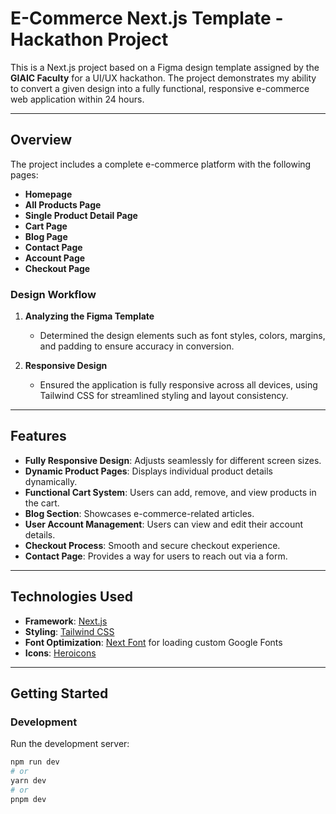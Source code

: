 # E-Commerce Next.js Template - Hackathon Project

This is a Next.js project based on a Figma design template assigned by the **GIAIC Faculty** for a UI/UX hackathon. The project demonstrates my ability to convert a given design into a fully functional, responsive e-commerce web application within 24 hours.

---

## Overview

The project includes a complete e-commerce platform with the following pages:

- **Homepage**
- **All Products Page**
- **Single Product Detail Page**
- **Cart Page**
- **Blog Page**
- **Contact Page**
- **Account Page**
- **Checkout Page**

### Design Workflow

1. **Analyzing the Figma Template**

   - Determined the design elements such as font styles, colors, margins, and padding to ensure accuracy in conversion.

2. **Responsive Design**
   - Ensured the application is fully responsive across all devices, using Tailwind CSS for streamlined styling and layout consistency.

---

## Features

- **Fully Responsive Design**: Adjusts seamlessly for different screen sizes.
- **Dynamic Product Pages**: Displays individual product details dynamically.
- **Functional Cart System**: Users can add, remove, and view products in the cart.
- **Blog Section**: Showcases e-commerce-related articles.
- **User Account Management**: Users can view and edit their account details.
- **Checkout Process**: Smooth and secure checkout experience.
- **Contact Page**: Provides a way for users to reach out via a form.

---

## Technologies Used

- **Framework**: [Next.js](https://nextjs.org/)
- **Styling**: [Tailwind CSS](https://tailwindcss.com/)
- **Font Optimization**: [Next Font](https://nextjs.org/docs/basic-features/font-optimization) for loading custom Google Fonts
- **Icons**: [Heroicons](https://heroicons.com/)

---

## Getting Started

### Development

Run the development server:

```bash
npm run dev
# or
yarn dev
# or
pnpm dev
```
